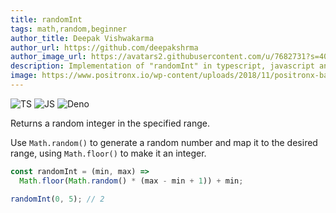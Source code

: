 ```yaml
---
title: randomInt
tags: math,random,beginner
author_title: Deepak Vishwakarma
author_url: https://github.com/deepakshrma
author_image_url: https://avatars2.githubusercontent.com/u/7682731?s=400
description: Implementation of "randomInt" in typescript, javascript and deno.
image: https://www.positronx.io/wp-content/uploads/2018/11/positronx-banner-1152-1.jpg
---
```


![TS](https://img.shields.io/badge/supports-typescript-blue.svg?style=flat-square)
![JS](https://img.shields.io/badge/supports-javascript-yellow.svg?style=flat-square)
![Deno](https://img.shields.io/badge/supports-deno-green.svg?style=flat-square)

Returns a random integer in the specified range.

Use `Math.random()` to generate a random number and map it to the desired range, using `Math.floor()` to make it an integer.

```ts title="typescript"
const randomInt = (min, max) =>
  Math.floor(Math.random() * (max - min + 1)) + min;
```

```ts title="typescript"
randomInt(0, 5); // 2
```
